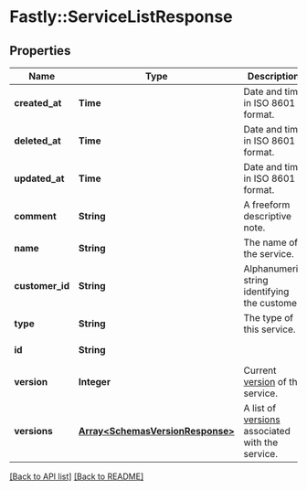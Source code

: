 # Fastly::ServiceListResponse

## Properties

| Name | Type | Description | Notes |
| ---- | ---- | ----------- | ----- |
| **created_at** | **Time** | Date and time in ISO 8601 format. | [optional][readonly] |
| **deleted_at** | **Time** | Date and time in ISO 8601 format. | [optional][readonly] |
| **updated_at** | **Time** | Date and time in ISO 8601 format. | [optional][readonly] |
| **comment** | **String** | A freeform descriptive note. | [optional] |
| **name** | **String** | The name of the service. | [optional] |
| **customer_id** | **String** | Alphanumeric string identifying the customer. | [optional] |
| **type** | **String** | The type of this service. | [optional] |
| **id** | **String** |  | [optional][readonly] |
| **version** | **Integer** | Current [version](https://www.fastly.com/documentation/reference/api/services/version/) of the service. | [optional] |
| **versions** | [**Array&lt;SchemasVersionResponse&gt;**](SchemasVersionResponse.md) | A list of [versions](https://www.fastly.com/documentation/reference/api/services/version/) associated with the service. | [optional] |

[[Back to API list]](../../README.md#endpoints) [[Back to README]](../../README.md)

